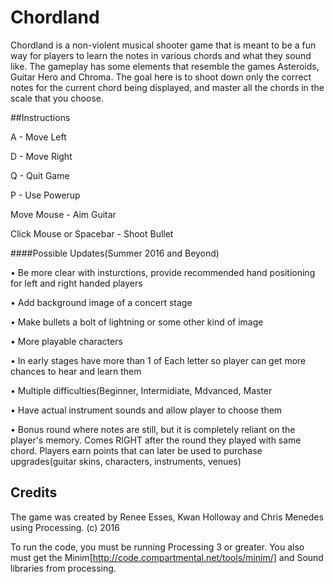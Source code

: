 # Chordland

Chordland is a non-violent musical shooter game that is meant to be a fun way for players to learn the notes in various chords and what they sound like. The gameplay has some elements that resemble the games Asteroids, Guitar Hero and Chroma. The goal here is to shoot down only the correct notes for the current chord being displayed, and master all the chords in the scale that you choose.

##Instructions

A - Move Left

D - Move Right

Q - Quit Game

P - Use Powerup

Move Mouse - Aim Guitar

Click Mouse or Spacebar - Shoot Bullet

####Possible Updates(Summer 2016 and Beyond)

• Be more clear with insturctions, provide recommended hand positioning for left and right handed players

• Add background image of a concert stage

• Make bullets a bolt of lightning or some other kind of image

• More playable characters

• In early stages have more than 1 of Each letter so player can get more chances to hear and learn them

• Multiple difficulties(Beginner, Intermidiate, Mdvanced, Master

• Have actual instrument sounds and allow player to choose them

• Bonus round where notes are still, but it is completely reliant on the player's memory. Comes RIGHT after the round they played with same chord. Players earn points that can later be used to purchase upgrades(guitar skins, characters, instruments, venues)


## Credits

The game was created by Renee Esses, Kwan Holloway and Chris Menedes using Processing. (c) 2016

To run the code, you must be running Processing 3 or greater. You also must get the Minim[http://code.compartmental.net/tools/minim/] and Sound libraries from processing.
